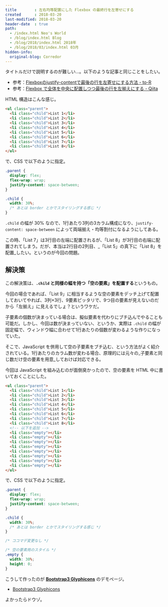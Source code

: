 ```yaml
---
title        : 左右均等配置にした Flexbox の最終行を左寄せにする
created      : 2018-03-20
last-modified: 2018-03-20
header-date  : true
path:
  - /index.html Neo's World
  - /blog/index.html Blog
  - /blog/2018/index.html 2018年
  - /blog/2018/03/index.html 03月
hidden-info:
  original-blog: Corredor
---
```


タイトルだけで説明するのが難しい…。以下のような記事と同じことをしたい。

- 参考：[Flexboxのjustify-contentで最後の行を左寄せにする方法 - to-R](http://blog.webcreativepark.net/2016/08/15-125202.html)
- 参考：[Flexbox で全体を中央に配置しつつ最後の行を左揃えにする - Qiita](https://qiita.com/QUANON/items/e14949abab3711ca8646)

HTML 構造はこんな感じ。

```html
<ul class="parent">
  <li class="child">List 1</li>
  <li class="child">List 2</li>
  <li class="child">List 3</li>
  <li class="child">List 4</li>
  <li class="child">List 5</li>
  <li class="child">List 6</li>
  <li class="child">List 7</li>
  <li class="child">List 8</li>
</ul>
```

で、CSS で以下のように指定。

```css
.parent {
  display: flex;
  flex-wrap: wrap;
  justify-content: space-between;
}

.child {
  width: 30%;
  /* あとは border とかでスタイリングする感じ */
}
```

`.child` の幅が 30% なので、1行あたり3列の3カラム構成になり、`justify-content: space-between` によって両端揃え・均等割付になるようにしてある。

この時、「List 7」は3行目の左端に配置されるが、「List 8」が3行目の右端に配置されてしまう。だが、本当は2行目の2列目、_「List 5」の真下に「List 8」を配置_したい。というのが今回の問題。

## 解決策

この解決策は、**`.child` と同様の幅を持つ「空の要素」を配置する**というもの。

今回の場合であれば、「List 9」に相当するような空の要素をデッチ上げて配置しておいてやれば、3列×3行、9要素ピッタリで、9つ目の要素が見えないのだから「左揃え」に見えるでしょ？というワケだ。

子要素の個数が決まっている場合は、擬似要素を代わりにブチ込んでやることも可能だ。しかし、今回は数が決まっていない、というか、実際は `.child` の幅が固定幅で、ウィンドウ幅に合わせて1行あたりの個数が変わるような作りになっていた。

そこで、JavaScript を併用して空の子要素をブチ込む、という方法がよく紹介されている。1行あたりのカラム数が変わる場合、原理的には元々の_子要素と同じ数だけ空の要素を用意_しておけば対応できる。

今回は JavaScript を組み込むのが面倒臭かったので、空の要素を HTML 中に書いておくことにした。

```html
<ul class="parent">
  <li class="child">List 1</li>
  <li class="child">List 2</li>
  <li class="child">List 3</li>
  <li class="child">List 4</li>
  <li class="child">List 5</li>
  <li class="child">List 6</li>
  <li class="child">List 7</li>
  <li class="child">List 8</li>
  <!-- 以下を追加 -->
  <li class="empty"></li>
  <li class="empty"></li>
  <li class="empty"></li>
  <li class="empty"></li>
  <li class="empty"></li>
  <li class="empty"></li>
  <li class="empty"></li>
  <li class="empty"></li>
</ul>
```

で、CSS で以下のように指定。

```css
.parent {
  display: flex;
  flex-wrap: wrap;
  justify-content: space-between;
}

.child {
  width: 30%;
  /* あとは border とかでスタイリングする感じ */
}

/* ココマデ変更なし */

/* 空の要素用のスタイル */
.empty {
  width: 30%;
  height: 0;
}
```

こうして作ったのが **[Bootstrap3 Glyphicons](https://neos21.github.io/bootstrap3-glyphicons/)** のデモページ。

- [Bootstrap3 Glyphicons](https://neos21.github.io/bootstrap3-glyphicons/)

よかったらドウゾ。
